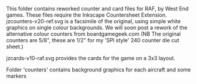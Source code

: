 This folder contains reworked counter and card files for RAF, by West End games. These files require the Inkscape Countersheet Extension.
jzcounters-v20-ref.svg is a facsimile of the original, using simple white graphics on single colour backgrounds. We will soon post a rework of the alternative colour counters from boardgamegeek.com
(NB The original counters are 5/8", these are 1/2" for my 'SPI style' 240 counter die cut sheet.)

jzcards-v10-raf.svg provides the cards for the game on a 3x3 layout.

Folder 'counters' contains background graphics for each aircraft and some markers
